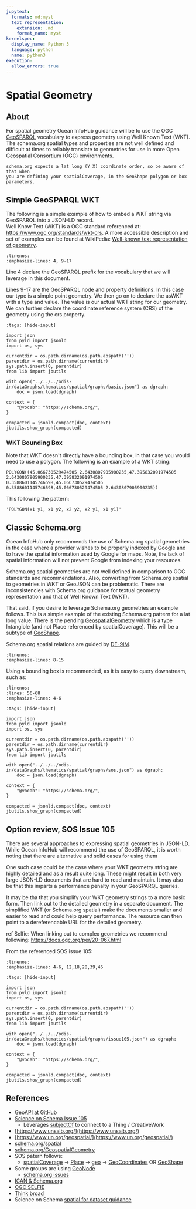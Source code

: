 ```yaml
---
jupytext:
  formats: md:myst
  text_representation:
    extension: .md
    format_name: myst
kernelspec:
  display_name: Python 3
  language: python
  name: python3
execution:
  allow_errors: true
---
```


# Spatial Geometry

## About

For spatial geometry Ocean InfoHub guidance will be to use the OGC [GeoSPARQL](https://www.ogc.org/standards/geosparql)
vocabulary to express geometry using Well Known Text (WKT).  The schema.org spatial types and properties are not well 
defined and difficult at times to reliably translate to geometries for use in more Open Geospatial Consortium (OGC)
environments.  

```{note}
schema.org expects a lat long (Y X) coordinate order, so be aware of that when
you are defining your spatialCoverage, in the GeoShape polygon or box parameters.
```

## Simple GeoSPARQL WKT

The following is a simple example of how to embed a WKT string via GeoSPARQL into a JSON-LD record.  
Well Know Text (WKT) is a OGC standard referenced at: https://www.ogc.org/standards/wkt-crs.
A more accessible description and set of examples can be found at WikiPedia:
[Well-known text representation of geometry](https://en.wikipedia.org/wiki/Well-known_text_representation_of_geometry).


```{literalinclude} ../../../odis-in/dataGraphs/thematics/spatial/graphs/basic.json
:linenos:
:emphasize-lines: 4, 9-17
```

Line 4 declare the GeoSPARQL prefix for the vocabulary that we will leverage in this document.

Lines 9-17 are the GeoSPARQL node and property definitions.  In this case our type is a simple 
point geometry.  We then go on to declare the asWKT with a type and value.  The value 
is our actual WKT string for our geometry.   We can further 
declare the coordinate reference system (CRS) of the geometry using the crs property.


```{code-cell}
:tags: [hide-input]

import json
from pyld import jsonld
import os, sys

currentdir = os.path.dirname(os.path.abspath(''))
parentdir = os.path.dirname(currentdir)
sys.path.insert(0, parentdir)
from lib import jbutils

with open("../../../odis-in/dataGraphs/thematics/spatial/graphs/basic.json") as dgraph:
    doc = json.load(dgraph)

context = {
    "@vocab": "https://schema.org/",
}

compacted = jsonld.compact(doc, context)
jbutils.show_graph(compacted)

```

### WKT Bounding Box

Note that WKT doesn't directly have a bounding box, in that case you 
would need to use a polygon.  The following is an example of a WKT string:

```
POLYGON((45.066730529474505 2.6430807905900235,47.395832091974505 2.6430807905900235,47.395832091974505 0.3588601145746598,45.066730529474505 0.3588601145746598,45.066730529474505 2.6430807905900235))
```

This following the pattern:

```
'POLYGON(x1 y1, x1 y2, x2 y2, x2 y1, x1 y1)'
```

## Classic Schema.org

Ocean InfoHub only recommends the use of Schema.org spatial geometries in 
the case where a provider wishes to be properly indexed by Google and to have the 
spatial information used by Google for maps.  Note, the lack of spatial information will
not prevent Google from indexing your resources.  

Schema.org spatial geometries are not well defined in comparison to OGC standards and 
recommendations.  Also, converting from Schema.org spatial to geometries in WKT or GeoJSON
can be problematic.  There are inconsistencies with
Schema.org guidance for textual geometry representation and that of Well 
Known Text (WKT).

That said, if you desire to leverage Schema.org geometries an example follows.  This 
is a simple example of the existing Schema.org pattern for a lat long value.   There is the 
pending [GeospatialGeometry](https://schema.org/GeospatialGeometry) which is a 
type Intangible (and not Place referenced by spatialCoverage).  This will be a 
subtype of [GeoShape](https://schema.org/GeoShape).   

Schema.org spatial relations are guided by [DE-9IM](https://en.wikipedia.org/wiki/DE-9IM).

```{literalinclude} ../../../odis-in/dataGraphs/thematics/spatial/graphs/sos.json
:linenos:
:emphasize-lines: 8-15
```

Using a bounding box is recommended, as it is easy to query downstream, such as:

```{literalinclude} ../../../odis-in/dataGraphs/thematics/dataset/graphs/datasetTemplate-Box.json
:linenos:
:lines: 56-68
:emphasize-lines: 4-6
```

```{code-cell}
:tags: [hide-input]

import json
from pyld import jsonld
import os, sys

currentdir = os.path.dirname(os.path.abspath(''))
parentdir = os.path.dirname(currentdir)
sys.path.insert(0, parentdir)
from lib import jbutils

with open("../../../odis-in/dataGraphs/thematics/spatial/graphs/sos.json") as dgraph:
    doc = json.load(dgraph)

context = {
    "@vocab": "https://schema.org/",
}

compacted = jsonld.compact(doc, context)
jbutils.show_graph(compacted)

```


## Option review, SOS Issue 105

There are several approaches to expressing spatial geometries in JSON-LD.
While Ocean InfoHub will recommend the use of GeoSPARQL, it is worth noting that there 
are alternative and solid cases for using them

One such case could be the case where your WKT geometry string are highly detailed and 
as a result quite long.  These might result in both very large JSON-LD documents that are hard to 
read and maintain.  It may also be that this imparts a performance penalty in your GeoSPARQL 
queries.  

It may be tha that you simplify your WKT geometry strings to a more basic form.  Then link out
to the detailed geometry in a separate document.   The simplified WKT (or Schema.org spatial)
make the documents smaller and easier to read and could help query performance.  The resource
can then point to a dereferencable URL for the detailed geometry.

ref Selfie:  When linking out to complex geometries we recommend following: https://docs.ogc.org/per/20-067.html


From the referenced SOS issue 105:


```{literalinclude} ../../../odis-in/dataGraphs/thematics/spatial/graphs/issue105.json
:linenos:
:emphasize-lines: 4-6, 12,18,28,39,46

```


```{code-cell}
:tags: [hide-input]

import json
from pyld import jsonld
import os, sys

currentdir = os.path.dirname(os.path.abspath(''))
parentdir = os.path.dirname(currentdir)
sys.path.insert(0, parentdir)
from lib import jbutils

with open("../../../odis-in/dataGraphs/thematics/spatial/graphs/issue105.json") as dgraph:
    doc = json.load(dgraph)

context = {
    "@vocab": "https://schema.org/",
}

compacted = jsonld.compact(doc, context)
jbutils.show_graph(compacted)

```



## References

* [GeoAPI at GitHub](https://github.com/opengeospatial/geoapi)
* [Science on Schema Issue 105](https://github.com/ESIPFed/science-on-schema.org/issues/105)
  * Leverages [subjectOf](https://schema.org/subjectOf) to connect to a Thing / CreativeWork
* [https://www.unsalb.org/](https://www.unsalb.org/)
* [https://www.un.org/geospatial/](https://www.un.org/geospatial/)
* [schema.org/spatial](https://schema.org/spatial)
* [schema.org/GeospatialGeometry](https://schema.org/GeospatialGeometry)
* SOS patern follows:
  * [spatialCoverage](https://schema.org/spatialCoverage) -> [Place](https://schema.org/Place) -> [geo](https://schema.org/geo) -> [GeoCoordinates](https://schema.org/GeoCoordinates) OR [GeoShape](https://schema.org/GeoShape)
* Some groups are using [GeoNode](https://geonode.org)
  * [schema.org issues](https://github.com/GeoNode/geonode/issues?q=schema.org)
* [ICAN & Schema.org](https://docs.google.com/document/d/1Ya7SNm0h6b04nIVMQ_M65LopxZ6_jojXzTxjfaX5Mxw/edit)
* [OGC SELFIE](https://www.ogc.org/projects/initiatives/selfie)
* [Think broad](https://docs.google.com/presentation/d/1HhuL73g1Bi_d86yT9VGfhvO0Xef9nKhJVwEeRYZ9k0c/edit#slide=id.ga724934615_3_0)
* Science on Schema [spatial for dataset guidance](https://github.com/ESIPFed/science-on-schema.org/blob/master/guides/Dataset.md#spatial-coverage)
